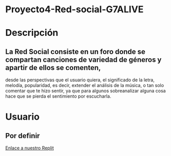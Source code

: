 # Proyecto4-Red-social-G7ALIVE
# Descripción
## La Red Social consiste en un foro donde se compartan canciones de variedad de géneros y apartir de ellos se comenten, 
desde las perspectivas que el usuario quiera, el significado de la letra, melodía, popularidad, es decir, extender el 
análisis de la música, o tan solo comentar que te hizo sentir, ya que para algunos sobreanalizar alguna cosa hace que se pierda el sentimiento por escucharla.

# Usuario
## Por definir

[Enlace a nuestro Replit](https://replit.com/join/ugueojcqjv-elenasofia1)
